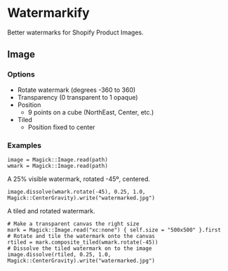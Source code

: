 # Watermarkify

Better watermarks for Shopify Product Images.

## Image

### Options

 *  Rotate watermark (degrees -360 to 360)
 *  Transparency (0 transparent to 1 opaque)
 *  Position
    * 9 points on a cube (NorthEast, Center, etc.)
 * Tiled
    * Position fixed to center


### Examples

    image = Magick::Image.read(path)
    wmark = Magick::Image.read(path)

A 25% visible watermark, rotated -45º, centered.

    image.dissolve(wmark.rotate(-45), 0.25, 1.0, Magick::CenterGravity).write("watermarked.jpg")

A tiled and rotated watermark.

    # Make a transparent canvas the right size
    mark = Magick::Image.read("xc:none") { self.size = "500x500" }.first
    # Rotate and tile the watermark onto the canvas
    rtiled = mark.composite_tiled(wmark.rotate(-45))
    # Dissolve the tiled watermark on to the image
    image.dissolve(rtiled, 0.25, 1.0, Magick::CenterGravity).write("watermarked.jpg")


